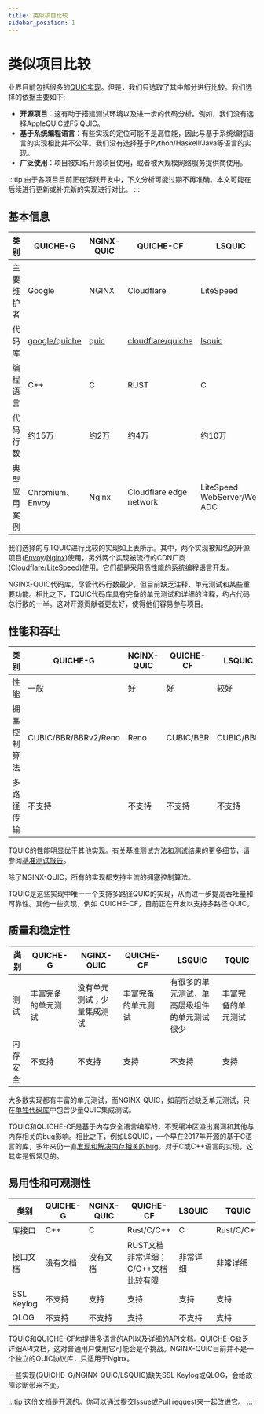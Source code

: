 ```yaml
---
title: 类似项目比较
sidebar_position: 1
---
```


# 类似项目比较

业界目前包括很多的[QUIC实现](https://github.com/quicwg/base-drafts/wiki/Implementations)。但是，我们只选取了其中部分进行比较。我们选择的依据主要如下:

- **开源项目**：这有助于搭建测试环境以及进一步的代码分析。例如，我们没有选择AppleQUIC或F5 QUIC。
- **基于系统编程语言**：有些实现的定位可能不是高性能，因此与基于系统编程语言的实现相比并不公平。我们没有选择基于Python/Haskell/Java等语言的实现。
- **广泛使用**：项目被知名开源项目使用，或者被大规模网络服务提供商使用。

:::tip
由于各项目目前正在活跃开发中，下文分析可能过期不再准确。本文可能在后续进行更新或补充新的实现进行对比。
:::


## 基本信息

| 类别 | QUICHE-G | NGINX-QUIC | QUICHE-CF | LSQUIC | TQUIC |
| ------------- | ---------- | ------ | ----- | ---- | ------------- |
| 主要维护者 | Google | NGINX | Cloudflare | LiteSpeed | TQUIC社区 |
| 代码库 | [google/quiche](https://github.com/google/quiche) | [quic](https://github.com/nginx/nginx/tree/master/src/event/quic) | [cloudflare/quiche](https://github.com/cloudflare/quiche) | [lsquic](https://github.com/litespeedtech/lsquic) | [tquic](https://github.com/tencent/tquic) |
| 编程语言 | C++ | C | RUST | C | RUST |
| 代码行数 | 约15万 | 约2万 | 约4万 | 约10万 | 约5万 |
| 典型应用案例 | Chromium、Envoy | Nginx | Cloudflare edge network | LiteSpeed WebServer/Web ADC | Tencent Cloud EdgeOne |

我们选择的与TQUIC进行比较的实现如上表所示。其中，两个实现被知名的开源项目([Envoy](https://www.envoyproxy.io/)/[Nginx](https://nginx.org/))使用，另外两个实现被流行的CDN厂商([Cloudflare](https://www.cloudflare.com/)/[LiteSpeed](https://www.litespeedtech.com/))使用。它们都是采用高性能的系统编程语言开发。

NGINX-QUIC代码库，尽管代码行数最少，但目前缺乏注释、单元测试和某些重要功能。相比之下，TQUIC代码库具有完备的单元测试和详细的注释，约占代码总行数的一半。这对开源贡献者更友好，使得他们容易参与项目。


## 性能和吞吐

| 类别 | QUICHE-G | NGINX-QUIC | QUICHE-CF | LSQUIC | TQUIC |
| ------------- | ---------- | ------ | ----- | ---- | ---- |
| 性能 | 一般 | 好 | 好 | 较好 | 最好 |
| 拥塞控制算法 | CUBIC/BBR/BBRv2/Reno | Reno | CUBIC/BBR | CUBIC/BBR | CUBIC/BBR/BBRv3/COPA |
| 多路径传输 | 不支持 | 不支持 | 不支持 | 不支持 | 支持 |


TQUIC的性能明显优于其他实现。有关基准测试方法和测试结果的更多细节，请参阅[基准测试报告](benchmark.md)。

除了NGINX-QUIC，所有的实现都支持主流的拥塞控制算法。

TQUIC是这些实现中唯一一个支持多路径QUIC的实现，从而进一步提高吞吐量和可靠性。其他一些实现，例如 QUICHE-CF，目前正在开发以支持多路径 QUIC。


## 质量和稳定性

| 类别 | QUICHE-G | NGINX-QUIC | QUICHE-CF | LSQUIC | TQUIC |
| ------------- | ---------- | ------ | ----- | ---- | ---- |
| 测试 | 丰富完备的单元测试 | 没有单元测试；少量集成测试 | 丰富完备的单元测试 | 有很多的单元测试，单高层级组件的单元测试很少 | 丰富完备的单元测试 |
| 内存安全 | 不支持 | 不支持 | 支持 | 不支持 | 支持 |

大多数实现都有丰富的单元测试，而NGINX-QUIC，如前所述缺乏单元测试，只在[单独代码库](https://hg.nginx.org/nginx-tests/file/tip)中包含少量QUIC集成测试。

TQUIC和QUICHE-CF是基于内存安全语言编写的，不受缓冲区溢出漏洞和其他与内存相关的bug影响。相比之下，例如LSQUIC，一个早在2017年开源的基于C语言的库，多年来仍一直[发现和解决内存相关的bug](https://github.com/litespeedtech/lsquic/blob/master/CHANGELOG)。对于C或C++语言的实现，这其实是很常见的。


## 易用性和可观测性

| 类别 | QUICHE-G | NGINX-QUIC | QUICHE-CF | LSQUIC | TQUIC |
| ------------- | ---------- | ------ | ----- | ---- | ---- |
| 库接口 | C++ | C | Rust/C/C++ | C | Rust/C/C++ |
| 接口文档 | 没有文档 | 没有文档 | RUST文档非常详细；C/C++文档比较有限 | 非常详细 | 非常详细 |
| SSL Keylog | 不支持 | 支持 | 支持 | 支持 | 支持 |
| QLOG | 不支持 | 不支持 | 支持 | 不支持 | 支持 |

TQUIC和QUICHE-CF均提供多语言的API以及详细的API文档。QUICHE-G缺乏详细API文档，这对普通用户使用它可能会是个挑战。NGINX-QUIC目前并不是一个独立的QUIC协议库，只适用于Nginx。

一些实现(QUICHE-G/NGINX-QUIC/LSQUIC)缺失SSL Keylog或QLOG，会给故障诊断带来不变。


:::tip
这份文档是开源的。你可以通过提交Issue或Pull request来一起改进它。
:::


